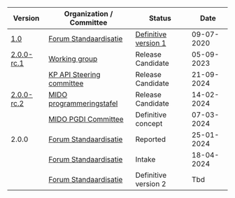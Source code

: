 

| Version                                                      | Organization / Committee                                     | Status                                                       | Date       |
| ------------------------------------------------------------ | ------------------------------------------------------------ | ------------------------------------------------------------ | ---------- |
| [1.0]( https://gitdocumentatie.logius.nl/publicatie/api/adr/1.0) | [Forum Standaardisatie](https://www.forumstandaardisatie.nl/open-standaarden/rest-api-design-rules) | [Definitive version 1](https://gitdocumentatie.logius.nl/publicatie/api/adr/) | 09-07-2020 |
| [2.0.0-rc.1](https://gitdocumentatie.logius.nl/publicatie/api/adr/2.0.0-rc.1/) | [Working group](https://github.com/Geonovum/KP-APIs/tree/03d7fd61b3f25eef5d3242c7beee688e0d2d9623/overleggen/Werkgroep%20API%20design%20rules/Verslagen/20230905) | Release Candidate                                            | 05-09-2023 |
|                                                              | [KP API Steering committee](https://github.com/Geonovum/KP-APIs/tree/master/overleggen/Stuurgroep/Verslagen) | Release Candidate                                            | 21-09-2024 |
| [2.0.0-rc.2](https://gitdocumentatie.logius.nl/publicatie/api/adr/2.0.0-rc.2) | [MIDO programmeringstafel](https://pgdi.nl/groups/view/c9a77467-7118-42c4-ad27-d0da773bc7dc/programmeringstafels-en-financiele-commissie-pgdi/files/82ac7589-ce2a-4c39-aabd-99eb9a6cf43a) | Release Candidate                                            | 14-02-2024 |
|                                                              | [MIDO PGDI Committee](https://pgdi.nl/file/download/e3bd0ba3-a117-42f2-b4e1-d56105b88f96/20240418-pgdi-02-verslagen-voorraadagenda-actie-en-besluitenlijst.pdf) | Definitive concept                                           | 07-03-2024 |
| 2.0.0                                                        | [Forum Standaardisatie](https://www.forumstandaardisatie.nl/open-standaarden/rest-api-design-rules) | Reported                                                     | 25-01-2024 |
|                                                              | [Forum Standaardisatie](https://www.forumstandaardisatie.nl/open-standaarden/rest-api-design-rules) | Intake                                                       | 18-04-2024 |
|                                                              | [Forum Standaardisatie](https://www.forumstandaardisatie.nl/open-standaarden/rest-api-design-rules) | Definitive version 2                                         | Tbd        |

